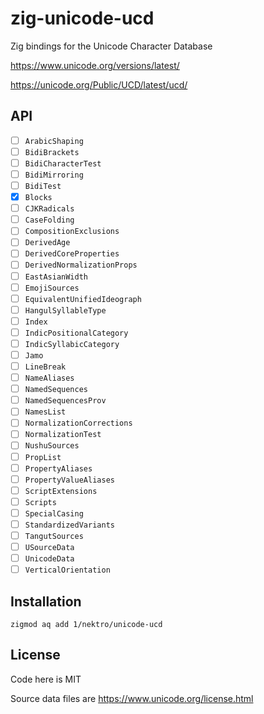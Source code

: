# zig-unicode-ucd

Zig bindings for the Unicode Character Database

https://www.unicode.org/versions/latest/

https://unicode.org/Public/UCD/latest/ucd/

## API
- [ ] `ArabicShaping`
- [ ] `BidiBrackets`
- [ ] `BidiCharacterTest`
- [ ] `BidiMirroring`
- [ ] `BidiTest`
- [x] `Blocks`
- [ ] `CJKRadicals`
- [ ] `CaseFolding`
- [ ] `CompositionExclusions`
- [ ] `DerivedAge`
- [ ] `DerivedCoreProperties`
- [ ] `DerivedNormalizationProps`
- [ ] `EastAsianWidth`
- [ ] `EmojiSources`
- [ ] `EquivalentUnifiedIdeograph`
- [ ] `HangulSyllableType`
- [ ] `Index`
- [ ] `IndicPositionalCategory`
- [ ] `IndicSyllabicCategory`
- [ ] `Jamo`
- [ ] `LineBreak`
- [ ] `NameAliases`
- [ ] `NamedSequences`
- [ ] `NamedSequencesProv`
- [ ] `NamesList`
- [ ] `NormalizationCorrections`
- [ ] `NormalizationTest`
- [ ] `NushuSources`
- [ ] `PropList`
- [ ] `PropertyAliases`
- [ ] `PropertyValueAliases`
- [ ] `ScriptExtensions`
- [ ] `Scripts`
- [ ] `SpecialCasing`
- [ ] `StandardizedVariants`
- [ ] `TangutSources`
- [ ] `USourceData`
- [ ] `UnicodeData`
- [ ] `VerticalOrientation`

<!--
[DIR]	auxiliary/
[DIR]	emoji/
[DIR]	extracted/
-->

## Installation
```
zigmod aq add 1/nektro/unicode-ucd
```

## License
Code here is MIT

Source data files are https://www.unicode.org/license.html
